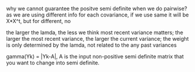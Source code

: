 why we cannot guarantee the positve semi definite when we do pairwise?
as we are using different info for each covariance, if we use same it will be X*X^t, but for different, no

the larger the lamda, the less we think most recent variance matters; the larger the most recent variance, the larger the current variance; the weight is only determined by the lamda, not related to the any past variances

gamma(Yk) = |Yk-A|, A is the input non-positive semi definite matrix that you want to change into semi definite.  

